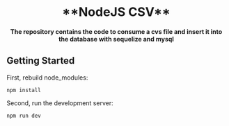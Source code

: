 <h1 align="center">**NodeJS CSV**</h1>

<h4 align="center">The repository contains the code to consume a cvs file and insert it into the database with sequelize and mysql</h4>

## Getting Started

First, rebuild node_modules:

```bash
npm install
```

Second, run the development server:

```bash
npm run dev
```
